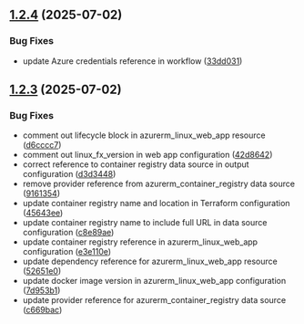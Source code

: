 ## [1.2.4](https://github.com/themagiccog/poc-modus-gitscm/compare/v1.2.3...v1.2.4) (2025-07-02)

### Bug Fixes

* update Azure credentials reference in workflow ([33dd031](https://github.com/themagiccog/poc-modus-gitscm/commit/33dd03189d9a2baba91fb1a29ce228d0b023ecc3))

## [1.2.3](https://github.com/themagiccog/poc-modus-gitscm/compare/v1.2.2...v1.2.3) (2025-07-02)

### Bug Fixes

* comment out lifecycle block in azurerm_linux_web_app resource ([d6cccc7](https://github.com/themagiccog/poc-modus-gitscm/commit/d6cccc7b711eeba9e2d9b7d828213c2a3e8b5d8f))
* comment out linux_fx_version in web app configuration ([42d8642](https://github.com/themagiccog/poc-modus-gitscm/commit/42d86426daf0267add78e42341f2c2bd0e1084c0))
* correct reference to container registry data source in output configuration ([d3d3448](https://github.com/themagiccog/poc-modus-gitscm/commit/d3d3448fbfd75d7be8585a51a69c143d1687693b))
* remove provider reference from azurerm_container_registry data source ([9161354](https://github.com/themagiccog/poc-modus-gitscm/commit/9161354605a8bba8a81504b4a0d78c6741815778))
* update container registry name and location in Terraform configuration ([45643ee](https://github.com/themagiccog/poc-modus-gitscm/commit/45643ee614e9313c1c255b038e05d2f7ce134764))
* update container registry name to include full URL in data source configuration ([c8e89ae](https://github.com/themagiccog/poc-modus-gitscm/commit/c8e89aed109ccb8bbdcfdc822d9b4305b008edd9))
* update container registry reference in azurerm_linux_web_app configuration ([e3e110e](https://github.com/themagiccog/poc-modus-gitscm/commit/e3e110e05bb476226423b57ad2650e0e11ec4124))
* update dependency reference for azurerm_linux_web_app resource ([52651e0](https://github.com/themagiccog/poc-modus-gitscm/commit/52651e092d8b9db3b981403d3c745992bb43ee10))
* update docker image version in azurerm_linux_web_app configuration ([7d953b1](https://github.com/themagiccog/poc-modus-gitscm/commit/7d953b195d7e5299afb2c30182d6872594b5f18e))
* update provider reference for azurerm_container_registry data source ([c669bac](https://github.com/themagiccog/poc-modus-gitscm/commit/c669bac716a762fdf3ec3984121807ee83457bd0))
